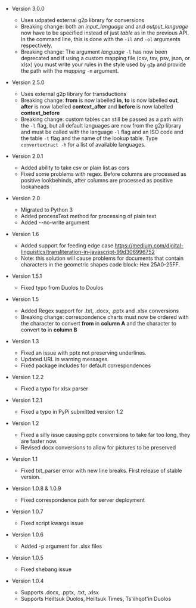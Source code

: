 * Version 3.0.0
  * Uses udpated external g2p library for conversions
  * Breaking change: both an *input_language* and and *output_language* now have to be specified instead of just *table* as in the previous API. In the command line, this is done with the `-il` and `-ol` arguments respectively. 
  * Breaking change: The argument *language* `-l` has now been deprecated and if using a custom mapping file (csv, tsv, psv, json, or xlsx) you must write your rules in the style used by `g2p` and provide the path with the *mapping* `-m` argument.

* Version 2.5.0
  * Uses external g2p library for transductions
  * Breaking change: **from** is now labelled **in**, **to** is now labelled **out**, **after** is now labelled **context_after** and **before** is now labelled **context_before**
  * Breaking change: custom tables can still be passed as a path with the `-l` flag, but all default languages are now from the g2p library and must be called with the language `-l` flag and an ISO code and the table `-t` flag and the name of the lookup table. Type `convertextract -h` for a list of available languages.
  
* Version 2.0.1
  * Added ability to take csv or plain list as cors
  * Fixed some problems with regex. Before columns are processed as positive lookbehinds, after columns are processed as positive lookaheads

* Version 2.0
  * Migrated to Python 3
  * Added processText method for processing of plain text
  * Added --no-write argument

* Version 1.6
  * Added support for feeding edge case https://medium.com/digital-linguistics/transliteration-in-javascript-99d306996752
  * Note: this solution will cause problems for documents that contain characters in the geometric shapes code block: Hex 25A0-25FF.

* Version 1.5.1
  * Fixed typo from Duolos to Doulos

* Version 1.5
  * Added Regex support for .txt, .docx, .pptx and .xlsx conversions
  * Breaking change: correspondence charts must now be ordered with the character to convert **from** in **column A** and the character to convert **to** in **column B**

* Version 1.3
  * Fixed an issue with pptx not preserving underlines.
  * Updated URL in warning messages
  * Fixed package includes for default correspondences

* Version 1.2.2
  * Fixed a typo for xlsx parser
  
* Version 1.2.1
  * Fixed a typo in PyPi submitted version 1.2
  
* Version 1.2
  * Fixed a silly issue causing pptx conversions to take far too long, they are faster now.
  * Revised docx conversions to allow for pictures to be preserved
 
* Version 1.1
  * Fixed txt_parser error with new line breaks. First release of stable version.
  
* Version 1.0.8 & 1.0.9
  * Fixed correspondence path for server deployment

* Version 1.0.7
  * Fixed script kwargs issue 

* Version 1.0.6
  * Added -p argument for .xlsx files

* Version 1.0.5
  * Fixed shebang issue

* Version 1.0.4
  * Supports .docx, .pptx, .txt, .xlsx
  * Supports Heiltsuk Duolos, Heiltsuk Times, Ts'ilhqot'in Duolos
